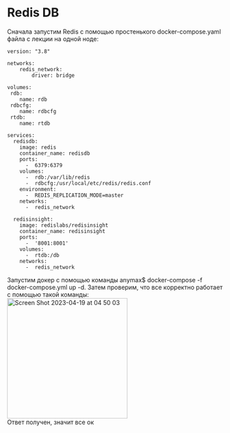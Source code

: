 # Redis DB  
Сначала запустим Redis с помощью простенького docker-compose.yaml файла с лекции на одной ноде: 
```
version: "3.8"

networks:
    redis_network:
        driver: bridge

volumes:
 rdb:
    name: rdb
 rdbcfg:
    name: rdbcfg
 rtdb:
    name: rtdb

services:
  redisdb:
    image: redis
    container_name: redisdb
    ports:
      -  6379:6379
    volumes:
      -  rdb:/var/lib/redis
      -  rdbcfg:/usr/local/etc/redis/redis.conf
    environment:
      -  REDIS_REPLICATION_MODE=master
    networks:
      -  redis_network
  
  redisinsight:
    image: redislabs/redisinsight
    container_name: redisinsight
    ports:
      -  '8001:8001'
    volumes:
      -  rtdb:/db
    networks:
      -  redis_network
```  
Запустим докер с помощью команды anymax$ docker-compose -f docker-compose.yml up -d. Затем проверим, что все корректно работает с помощью такой команды:  
<img width="281" alt="Screen Shot 2023-04-19 at 04 50 03" src="https://user-images.githubusercontent.com/71087982/233181914-fe11fc1e-7482-4cbb-b38d-475d61132244.png">  
Ответ получен, значит все ок

